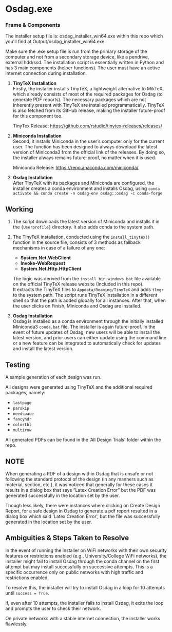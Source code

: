 # Osdag.exe

### Frame & Components

The installer setup file is: osdag_installer_win64.exe within this repo which you'll find at Output/osdag_installer_win64.exe.

Make sure the .exe setup file is run from the primary storage of the computer and not from a secondary storage device, like a pendrive, external hdd/ssd.
The installation script is essentially written in Python and has 3 main components (helper functions). The user must have an active internet connection during installation.

1. **TinyTeX Installation**  
   Firstly, the installer installs TinyTeX, a lightweight alternative to MikTeX, which already consists of most of the required packages for Osdag (to generate PDF reports). The necessary packages which are not inherently present with TinyTeX are installed programmatically. TinyTeX is also fetched from its GitHub release, making the installer future-proof for this component too.

   TinyTex Release: https://github.com/rstudio/tinytex-releases/releases/

3. **Miniconda Installation**  
   Second, it installs Miniconda in the user’s computer only for the current user. The function has been designed to always download the latest version of Miniconda3 from the official link of the releases. By doing so, the installer always remains future-proof, no matter when it is used.

   Miniconda Release: https://repo.anaconda.com/miniconda/

5. **Osdag Installation**  
   After TinyTeX with its packages and Miniconda are configured, the installer creates a conda environment and installs Osdag, using
   `conda activate && conda create -n osdag-env osdag::osdag -c conda-forge`

## Working

1. The script downloads the latest version of Miniconda and installs it in the `{Userprofile}` directory. It also adds conda to the system path.

2. The TinyTeX installation, conducted using the `install_tinytex()` function in the source file, consists of 3 methods as fallback mechanisms in case of a failure of any one:

   - **System.Net.WebClient**
   - **Invoke-WebRequest**
   - **System.Net.Http.HttpClient**

   The logic was derived from the `install_bin_windows.bat` file available on the official TinyTeX release website (Included in this repo).  
   It extracts the TinyTeX files to `Appdata/Roaming/TinyTeX` and adds `tlmgr` to the system path. The script runs TinyTeX installation in a different shell so that the path is added globally for all instances. After that, when the user clicks on Finish, Miniconda and Osdag are installed.

3. **Osdag Installation**  
   Osdag is installed as a conda environment through the initially installed Miniconda3 `conda.bat` file. The installer is again future-proof. In the event of future updates of Osdag, new users will be able to install the latest version, and prior users can either update using the command line or a new feature can be integrated to automatically check for updates and install the latest version.

## Testing

A sample generation of each design was run.

All designs were generated using TinyTeX and the additional required packages, namely:

- `lastpage`
- `parskip`
- `needspace`
- `fancyhdr`
- `colortbl`
- `multirow`

All generated PDFs can be found in the ‘All Design Trials’ folder within the repo.

## NOTE

When generating a PDF of a design within Osdag that is unsafe or not following the standard protocol of the design (in any manners such as material, section, etc.), it was noticed that generally for these cases it results in a dialog box that says “Latex Creation Error” but the PDF was generated successfully in the location set by the user.

Though less likely, there were instances where clicking on Create Design Report, for a safe design in Osdag to generate a pdf report resulted in a dialog box which said 'Latex Creation Error', but the file was successfully generated in the location set by the user.

## Ambiguities & Steps Taken to Resolve

In the event of running the installer on WiFi networks with their own security features or restrictions enabled (e.g., University/College WiFi networks), the installer might fail to install Osdag through the conda channel on the first attempt but may install successfully on successive attempts. This is a specific occurrence only on public networks with high traffic and restrictions enabled.

To resolve this, the installer will try to install Osdag in a loop for 10 attempts until `success = True`.

If, even after 10 attempts, the installer fails to install Osdag, it exits the loop and prompts the user to check their network.

On private networks with a stable internet connection, the installer works flawlessly.
